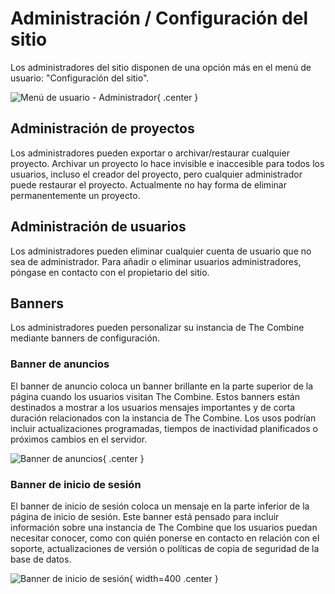 # Administración / Configuración del sitio

Los administradores del sitio disponen de una opción más en el menú de usuario: "Configuración del sitio".

![Menú de usuario - Administrador](../images/userMenuAdmin.png){ .center }

## Administración de proyectos

Los administradores pueden exportar o archivar/restaurar cualquier proyecto. Archivar un proyecto lo hace invisible e
inaccesible para todos los usuarios, incluso el creador del proyecto, pero cualquier administrador puede restaurar el
proyecto. Actualmente no hay forma de eliminar permanentemente un proyecto.

## Administración de usuarios

Los administradores pueden eliminar cualquier cuenta de usuario que no sea de administrador. Para añadir o eliminar
usuarios administradores, póngase en contacto con el propietario del sitio.

## Banners

Los administradores pueden personalizar su instancia de The Combine mediante banners de configuración.

### Banner de anuncios

El banner de anuncio coloca un banner brillante en la parte superior de la página cuando los usuarios visitan The
Combine. Estos banners están destinados a mostrar a los usuarios mensajes importantes y de corta duración relacionados
con la instancia de The Combine. Los usos podrían incluir actualizaciones programadas, tiempos de inactividad
planificados o próximos cambios en el servidor.

![Banner de anuncios](../images/announcementBanner.png){ .center }

### Banner de inicio de sesión

El banner de inicio de sesión coloca un mensaje en la parte inferior de la página de inicio de sesión. Este banner está
pensado para incluir información sobre una instancia de The Combine que los usuarios puedan necesitar conocer, como con
quién ponerse en contacto en relación con el soporte, actualizaciones de versión o políticas de copia de seguridad de la
base de datos.

![Banner de inicio de sesión](../images/loginBanner.png){ width=400 .center }
